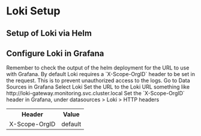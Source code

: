 # Loki Setup


## Setup of Loki via Helm

## Configure Loki in Grafana

<warning>
 Remember to check the output of the helm deployment for the URL to use with Grafana.
</warning>

<warning>
By default Loki requires a `X-Scope-OrgID` header to be set in the request. This is to prevent unauthorized access to the logs.
</warning>

<procedure title="Configure Grafana">
<step>
Go to Data Sources in Grafana
</step>
<step>
Select Loki
</step>
<step>
Set the URL to the Loki URL something like http://loki-gateway.monitoring.svc.cluster.local
</step>
<step>
Set the `X-Scope-OrgID` header in Grafana, under 
datasources > Loki > HTTP headers
</step>
<step>
<table>

<tr>
<th>Header</th>
<th>Value</th>
</tr>


<tr>
<td>X-Scope-OrgID</td>
<td>default</td>
</tr>
</table>
</step>
</procedure>

